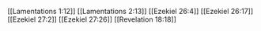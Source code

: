 [[Lamentations 1:12]]
[[Lamentations 2:13]]
[[Ezekiel 26:4]]
[[Ezekiel 26:17]]
[[Ezekiel 27:2]]
[[Ezekiel 27:26]]
[[Revelation 18:18]]
